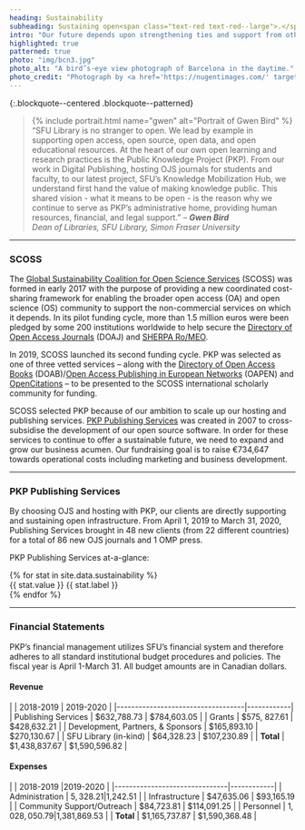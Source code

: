 ```yaml
---
heading: Sustainability
subheading: Sustaining open<span class="text-red text-red--large">.</span>
intro: "Our future depends upon strengthening ties and support from others committed to alternative models of scholarly publishing. In 2019, we continued to rely on four major revenue sources: community contributions, PKP Publishing Services revenue, research grants, and support from our administrative home, SFU Library. "
highlighted: true
patterned: true
photo: "img/bcn3.jpg"
photo_alt: "A bird’s-eye view photograph of Barcelona in the daytime."
photo_credit: "Photograph by <a href='https://nugentimages.com/' target='_blank' rel='noopener'>Jason Nugent</a>."
---
```


{:.blockquote--centered .blockquote--patterned}
> {% include portrait.html name="gwen" alt="Portrait of Gwen Bird" %} “SFU Library is no stranger to open. We lead by example in supporting open access, open source, open data, and open educational resources. At the heart of our own open learning and research practices is the Public Knowledge Project (PKP). From our work in Digital Publishing, hosting OJS journals for students and faculty, to our latest project, SFU’s Knowledge Mobilization Hub, we understand first hand the value of making knowledge public. This shared vision - what it means to be open - is the reason why we continue to serve as PKP’s administrative home, providing human resources, financial, and legal support.” <cite>&ndash; **Gwen Bird** <br/>Dean of Libraries, SFU Library, Simon Fraser University</cite>

---

### SCOSS

The [Global Sustainability Coalition for Open Science Services](https://scoss.org/) (SCOSS) was formed in early 2017 with the purpose of providing a new coordinated cost-sharing framework for enabling the broader open access (OA) and open science (OS) community to support the non-commercial services on which it depends. In its pilot funding cycle, more than 1.5 million euros were been pledged by some 200 institutions worldwide to help secure the [Directory of Open Access Journals](https://doaj.org/) (DOAJ) and [SHERPA Ro/MEO](https://sherpa.ac.uk/romeo/index.php).

In 2019, SCOSS launched its second funding cycle. PKP was selected as one of three vetted services – along with the [Directory of Open Access Books](https://www.doabooks.org/) (DOAB)/[Open Access Publishing in European Networks](https://www.oapen.org/) (OAPEN) and [OpenCitations](https://opencitations.net/) – to be presented to the SCOSS international scholarly community for funding.

SCOSS selected PKP because of our ambition to scale up our hosting and publishing services. [PKP Publishing Services](https://pkpservices.sfu.ca/) was created in 2007 to cross-subsidise the development of our open source software. In order for these services to continue to offer a sustainable future, we need to expand and grow our business acumen. Our fundraising goal is to raise €734,647 towards operational costs including marketing and business development.

<!-- For 2020-2021, our focus is on the following three key priorities:

{:.list .list--three-col .list--numbered}
1. **Long-term financial sustainability**
2. **Community engagement**
3. **User needs, accessibility, and usability** -->

---

### PKP Publishing Services

By choosing OJS and hosting with PKP, our clients are directly supporting and sustaining open infrastructure. From April 1, 2019 to March 31, 2020, Publishing Services brought in 48 new clients (from 22 different countries) for a total of 86 new OJS journals and 1 OMP press.

PKP Publishing Services at-a-glance:

<article class="stats">
  {% for stat in site.data.sustainability %}
  <div class="stat">
    <span class="stat__value">{{ stat.value }}</span>
    <span class="stat__label">{{ stat.label }}</span>
  </div>
  {% endfor %}
</article>


---

### Financial Statements

PKP’s financial management utilizes SFU’s financial system and therefore adheres to all standard institutional budget procedures and policies. The fiscal year is April 1-March 31. All budget amounts are in Canadian dollars.

#### Revenue

|                                   | 2018-2019 | 2019-2020       |
|-----------------------------------|------------|
| Publishing Services               | $632,788.73 | $784,603.05   |
| Grants                            | $575, 827.61 | $428,632.21   |
| Development, Partners, & Sponsors | $165,893.10 | $270,130.67   |
| SFU Library (in-kind)             | $64,328.23 | $107,230.89  |
| **Total**                         | $1,438,837.67 | $1,590,596.82 |

#### Expenses

|                               | 2018-2019 |2019-2020       |
|-------------------------------|------------|
| Administration                     | $5,328.21 |$1,242.51   |
| Infrastructure | $47,635.06   | $93,165.19 |
| Community Support/Outreach               | $84,723.81 | $114,091.25    |
| Personnel               | $1,028,050.79 |$1,381,869.53    |
| **Total**                     | $1,165,737.87 | $1,590,368.48 |
